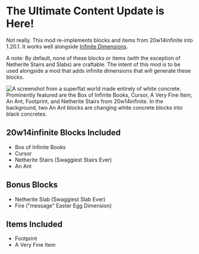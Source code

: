 # The Ultimate Content Update is Here!
Not really. This mod re-implements blocks and items from 20w14infinite into 1.20.1. It works well alongside [Infinite Dimensions](https://modrinth.com/mod/infinite-dimensions).

A note: By default, none of these blocks or items (with the exception of Netherite Stairs and Slabs) are craftable. The intent of this mod is to be used alongside a mod that adds infinite dimensions that will generate these blocks.

![A screenshot from a superflat world made entirely of white concrete. Prominently featured are the Box of Infinite Books, Cursor, A Very Fine Item, An Ant, Footprint, and Netherite Stairs from 20w14infinite. In the background, two An Ant blocks are changing white concrete blocks into black concretes.](https://github.com/cassiancc/Ultimate-Content-Mod/assets/106419675/fe0fe72f-5f81-49a4-9b8b-91a4f4a61794)


## 20w14infinite Blocks Included
- Box of Infinite Books
- Cursor
- Netherite Stairs (Swaggiest Stairs Ever)
- An Ant

## Bonus Blocks
- Netherite Slab (Swaggiest Slab Ever)
- Fire ("message" Easter Egg Dimension)

## Items Included
- Footprint
- A Very Fine Item
